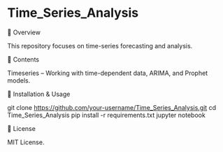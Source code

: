 # Time_Series_Analysis
📌 Overview

This repository focuses on time-series forecasting and analysis.

📂 Contents

Timeseries – Working with time-dependent data, ARIMA, and Prophet models.

🚀 Installation & Usage

git clone https://github.com/your-username/Time_Series_Analysis.git
cd Time_Series_Analysis
pip install -r requirements.txt
jupyter notebook

📜 License

MIT License.
